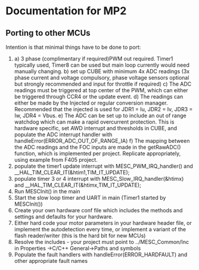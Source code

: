 # Documentation for MP2

## Porting to other MCUs
Intention is that minimal things have to be done to port:
1) 	a) 3 phase (complimentary if required)PWM out required. Timer1 typically used, Timer8 can be used but main loop currently would need manually changing.
	b) set up CUBE with minimum 4x ADC readings (3x phase current and voltage compulsory, phase voltage sensors optional but strongly recommended and input for throttle if required)
	c) The ADC readings must be triggered at top center of the PWM, which can either be triggered through CCR4 or the update event.
	d) The readings can either be made by the Injected or regular conversion manager. Recommended that the injected is used for JDR1 = Iu, JDR2 = Iv, JDR3 = Iw, JDR4 = Vbus.
	e) The ADC can be set up to include an out of range watchdog which can make a rapid overcurrent protection. This is hardware specific, set AWD interrupt and thresholds in CUBE, and populate the ADC interrupt handler with handleError(ERROR_ADC_OUT_OF_RANGE_IA)
	f) The mapping between the ADC readings and the FOC inputs are made in the getRawADC() function, which is implemented per project. Replicate appropriately, using example from F405 project.
2) populate the timer1 update interrupt with 	MESC_PWM_IRQ_handler() and __HAL_TIM_CLEAR_IT(&htim1,TIM_IT_UPDATE);
3) populate timer 3 or 4 interrupt with MESC_Slow_IRQ_handler(&htimx) and 	__HAL_TIM_CLEAR_IT(&htimx,TIM_IT_UPDATE);
4) Run MESCInit() in the main
5) Start the slow loop timer and UART in main (Timer1 started by MESCInit())
6) Create your own hardware conf file which includes the methods and settings and defaults for your hardware. 
7) Either hard code your motor parameters in your hardware header file, or implement the autodetection every time, or implement a variant of the flash reader/writer (this is the hard bit for new MCUs)
8) Resolve the includes - your project must point to ../MESC_Common/Inc in Properties ->C/C++ General->Paths and symbols
9) Populate the fault handlers with handleError(ERROR_HARDFAULT) and other appropriate fault names

